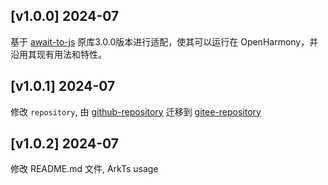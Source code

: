 ## [v1.0.0] 2024-07

基于 [await-to-js] 原库3.0.0版本进行适配，使其可以运行在 OpenHarmony，并沿用其现有用法和特性。

## [v1.0.1] 2024-07

修改 `repository`, 由 [github-repository] 迁移到 [gitee-repository]

## [v1.0.2] 2024-07

修改 README.md 文件, ArkTs usage


[gitee-repository]: https://gitee.com/guojiabing/await-to-arkts

[github-repository]: https://github.com/guojiabing/await-to-arkts

[await-to-js]: https://npmjs.org/package/await-to-js